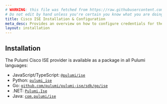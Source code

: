 ```yaml
---
# WARNING: this file was fetched from https://raw.githubusercontent.com/pulumi/pulumi-ise/v0.1.13/docs/installation-configuration.md
# Do not edit by hand unless you're certain you know what you are doing!
title: Cisco ISE Installation & Configuration
meta_desc: Provides an overview on how to configure credentials for the Pulumi Cisco ISE Provider.
layout: installation
---
```


## Installation

The Pulumi Cisco ISE provider is available as a package in all Pulumi languages:

* JavaScript/TypeScript: [`@pulumi/ise`](https://www.npmjs.com/package/@pulumi/ise)
* Python: [`pulumi_ise`](https://pypi.org/project/pulumi_ise/)
* Go: [`github.com/pulumi/pulumi-ise/sdk/go/ise`](https://pkg.go.dev/github.com/pulumi/pulumi-ise/sdk/go/ise)
* .NET: [`Pulumi.Ise`](https://www.nuget.org/packages/Pulumi.Ise)
* Java: [`com.pulumi/ise`](https://central.sonatype.com/artifact/com.pulumi/ise)
